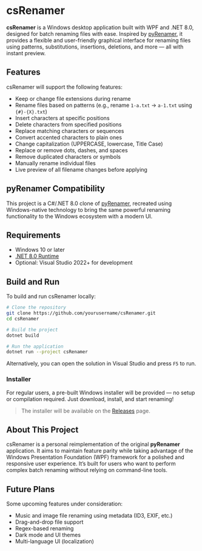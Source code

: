 # csRenamer

**csRenamer** is a Windows desktop application built with WPF and .NET 8.0, designed for batch renaming files with ease. Inspired by [pyRenamer](https://github.com/tfree87/pyRenamer), it provides a flexible and user-friendly graphical interface for renaming files using patterns, substitutions, insertions, deletions, and more — all with instant preview.

## Features

csRenamer will support the following features:
- Keep or change file extensions during rename
- Rename files based on patterns (e.g., rename `1-a.txt` → `a-1.txt` using `{#}-{X}.txt`)
- Insert characters at specific positions
- Delete characters from specified positions
- Replace matching characters or sequences
- Convert accented characters to plain ones
- Change capitalization (UPPERCASE, lowercase, Title Case)
- Replace or remove dots, dashes, and spaces
- Remove duplicated characters or symbols
- Manually rename individual files
- Live preview of all filename changes before applying

## pyRenamer Compatibility

This project is a C#/.NET 8.0 clone of [pyRenamer](https://github.com/tfree87/pyRenamer), recreated using Windows-native technology to bring the same powerful renaming functionality to the Windows ecosystem with a modern UI.

## Requirements

- Windows 10 or later
- [.NET 8.0 Runtime](https://dotnet.microsoft.com/en-us/download/dotnet/8.0)
- Optional: Visual Studio 2022+ for development

## Build and Run

To build and run csRenamer locally:

```bash
# Clone the repository
git clone https://github.com/yourusername/csRenamer.git
cd csRenamer

# Build the project
dotnet build

# Run the application
dotnet run --project csRenamer
```

Alternatively, you can open the solution in Visual Studio and press `F5` to run.

### Installer

For regular users, a pre-built Windows installer will be provided — no setup or compilation required. Just download, install, and start renaming!

> The installer will be available on the [Releases](https://github.com/yourusername/csRenamer/releases) page.

## About This Project

csRenamer is a personal reimplementation of the original **pyRenamer** application. It aims to maintain feature parity while taking advantage of the Windows Presentation Foundation (WPF) framework for a polished and responsive user experience. It’s built for users who want to perform complex batch renaming without relying on command-line tools.

## Future Plans

Some upcoming features under consideration:
- Music and image file renaming using metadata (ID3, EXIF, etc.)
- Drag-and-drop file support
- Regex-based renaming
- Dark mode and UI themes
- Multi-language UI (localization)
